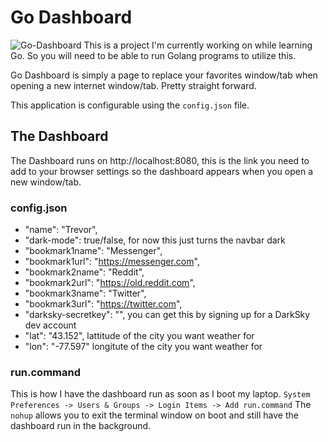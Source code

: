 # Go Dashboard
![Go-Dashboard](https://i.imgur.com/zCXysP1.png)
This is a project I'm currently working on while learning Go. So you will need to be able to run Golang programs to utilize this.

Go Dashboard is simply a page to replace your favorites window/tab when opening a new internet window/tab. Pretty straight forward.

This application is configurable using the `config.json` file. 

## The Dashboard
The Dashboard runs on http://localhost:8080, this is the link you need to add to your browser settings so the dashboard appears when you open a new window/tab.

### config.json
* "name": "Trevor",
* "dark-mode": true/false, for now this just turns the navbar dark
* "bookmark1name": "Messenger",
* "bookmark1url": "https://messenger.com",
* "bookmark2name": "Reddit",
* "bookmark2url": "https://old.reddit.com",
* "bookmark3name": "Twitter",
* "bookmark3url": "https://twitter.com",
* "darksky-secretkey": "", you can get this by signing up for a DarkSky dev account
* "lat": "43.152", lattitude of the city you want weather for
* "lon": "-77.597" longitute of the city you want weather for

### run.command
This is how I have the dashboard run as soon as I boot my laptop. 
`System Preferences -> Users & Groups -> Login Items -> Add run.command` 
The `nohup` allows you to exit the terminal window on boot and still have the dashboard run in the background.
